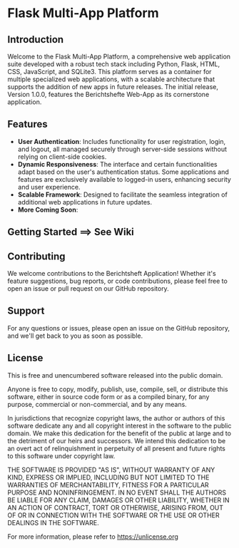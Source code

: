 # Flask Multi-App Platform

## Introduction

Welcome to the Flask Multi-App Platform, a comprehensive web application suite developed with a robust tech stack including Python, Flask, HTML, CSS, JavaScript, and SQLite3. This platform serves as a container for multiple specialized web applications, with a scalable architecture that supports the addition of new apps in future releases. The initial release, Version 1.0.0, features the Berichtshefte Web-App as its cornerstone application.

## Features

- **User Authentication**: Includes functionality for user registration, login, and logout, all managed securely through server-side sessions without relying on client-side cookies.
- **Dynamic Responsiveness**: The interface and certain functionalities adapt based on the user's authentication status. Some applications and features are exclusively available to logged-in users, enhancing security and user experience.
- **Scalable Framework**: Designed to facilitate the seamless integration of additional web applications in future updates.
- **More Coming Soon**:


## Getting Started ==> See Wiki


## Contributing

We welcome contributions to the Berichtsheft Application! Whether it's feature suggestions, bug reports, or code contributions, please feel free to open an issue or pull request on our GitHub repository.

## Support

For any questions or issues, please open an issue on the GitHub repository, and we'll get back to you as soon as possible.

## License
This is free and unencumbered software released into the public domain.

Anyone is free to copy, modify, publish, use, compile, sell, or
distribute this software, either in source code form or as a compiled
binary, for any purpose, commercial or non-commercial, and by any
means.

In jurisdictions that recognize copyright laws, the author or authors
of this software dedicate any and all copyright interest in the
software to the public domain. We make this dedication for the benefit
of the public at large and to the detriment of our heirs and
successors. We intend this dedication to be an overt act of
relinquishment in perpetuity of all present and future rights to this
software under copyright law.

THE SOFTWARE IS PROVIDED "AS IS", WITHOUT WARRANTY OF ANY KIND,
EXPRESS OR IMPLIED, INCLUDING BUT NOT LIMITED TO THE WARRANTIES OF
MERCHANTABILITY, FITNESS FOR A PARTICULAR PURPOSE AND NONINFRINGEMENT.
IN NO EVENT SHALL THE AUTHORS BE LIABLE FOR ANY CLAIM, DAMAGES OR
OTHER LIABILITY, WHETHER IN AN ACTION OF CONTRACT, TORT OR OTHERWISE,
ARISING FROM, OUT OF OR IN CONNECTION WITH THE SOFTWARE OR THE USE OR
OTHER DEALINGS IN THE SOFTWARE.

For more information, please refer to <https://unlicense.org>
